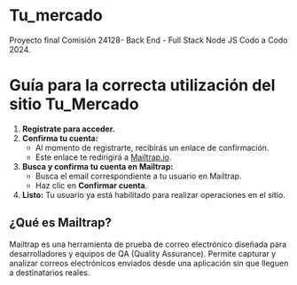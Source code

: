 # Tu_mercado
Proyecto final Comisión 24128- Back End - Full Stack Node JS Codo a Codo 2024.

# Guía para la correcta utilización del sitio Tu_Mercado

1. **Regístrate para acceder.**
2. **Confirma tu cuenta:**
   - Al momento de registrarte, recibirás un enlace de confirmación.
   - Este enlace te redirigirá a [Mailtrap.io](https://mailtrap.io).
3. **Busca y confirma tu cuenta en Mailtrap:**
   - Busca el email correspondiente a tu usuario en Mailtrap.
   - Haz clic en **Confirmar cuenta**.
4. **Listo:** Tu usuario ya está habilitado para realizar operaciones en el sitio.

## ¿Qué es Mailtrap?

Mailtrap es una herramienta de prueba de correo electrónico diseñada para desarrolladores y equipos de QA (Quality Assurance). Permite capturar y analizar correos electrónicos enviados desde una aplicación sin que lleguen a destinatarios reales.
